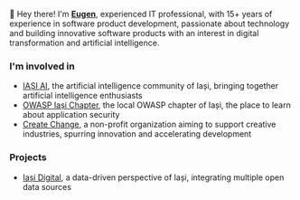 :wave: Hey there! I'm **[Eugen](https://eugenbusoiu.com)**, experienced IT professional, with 15+ years of experience in software product development, passionate about technology and building innovative software products with an interest in digital transformation and artificial intelligence.

### I'm involved in

* [IAȘI AI](https://iasi.ai), the artificial intelligence community of Iași, bringing together artificial intelligence enthusiasts
* [OWASP Iași Chapter](https://owasp.org/www-chapter-iasi/), the local OWASP chapter of Iași, the place to learn about application security
* [Create Change](https://createchange.ro), a non-profit organization aiming to support creative industries, spurring innovation and
  accelerating development

### Projects

* [Iași Digital](https://iasi.digital), a data-driven perspective of Iași, integrating multiple open data sources